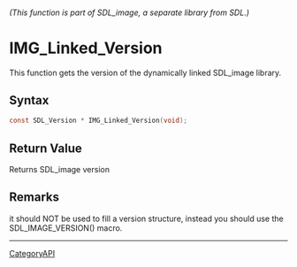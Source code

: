 ###### (This function is part of SDL_image, a separate library from SDL.)
# IMG_Linked_Version

This function gets the version of the dynamically linked SDL_image library.

## Syntax

```c
const SDL_Version * IMG_Linked_Version(void);

```

## Return Value

Returns SDL_image version

## Remarks

it should NOT be used to fill a version structure, instead you should use
the SDL_IMAGE_VERSION() macro.

----
[CategoryAPI](CategoryAPI)


